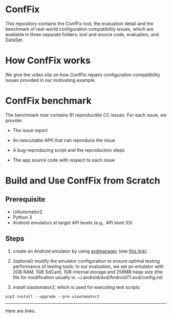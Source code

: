 # ConfFix

This repository contains the ConfFix tool, the evaluation detail and the benchmark of real-world configuration compatibility issues, which are available in three separate folders: tool and source code, evaluation, and DataSet.

# How ConfFix works
We give the video clip on how ConfFix repairs configuration compatibility issues provided in our motivating example.

# ConfFix benchmark

The benchmark now contains 81 reproducible CC issues.
For each issue, we provide:

* The issue report

* An executable APK that can reproduce the issue

* A bug-reproducing script and the reproduction steps

* The app source code with respect to each issue

# Build and Use ConfFix from Scratch

## Prerequisite

* UIAutomator2
* Python 3
* Android emulators at target API levels (e.g., API level 33)

## Steps

1. create an Android emulator by using [avdmanager](https://developer.android.com/studio/command-line/avdmanager) (see [this link](https://stackoverflow.com/questions/43275238/how-to-set-system-images-path-when-creating-an-android-avd)).

2. (optional) modify the emulator configuration to ensure optimal testing performance of testing tools:
In our evaluation, we set an emulator with 2GB RAM, 1GB SdCard, 1GB internal storage and 256MB heap size (the file for modification usually is: ~/.android/avd/Android7.1.avd/config.ini)

3. install uiautomator2, which is used for executing test scripts

```
pip3 install --upgrade --pre uiautomator2
```

****
Here are links.

